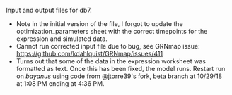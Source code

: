Input and output files for db7.
* Note in the initial version of the file, I forgot to update the optimization_parameters sheet with the correct timepoints for the expression and simulated data.
* Cannot run corrected input file due to bug, see GRNmap issue: https://github.com/kdahlquist/GRNmap/issues/411
* Turns out that some of the data in the expression worksheet was formatted as text.  Once this has been fixed, the model runs.  Restart run on _bayanus_ using code from @jtorre39's fork, beta branch at 10/29/18 at 1:08 PM ending at 4:36 PM.
